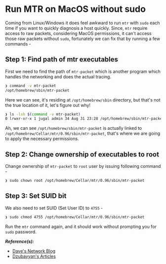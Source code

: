 # Run MTR on MacOS without sudo

Coming from Linux/Windows it does feel awkward to run `mtr` with `sudo` each time if you want to quickly diagnosis a host quickly. Since, `mtr` require access to raw packets, considering MacOS permissions, it can't access those raw packets without `sudo`, fortunately we can fix that by running a few commands -

## Step 1: Find path of mtr executables

First we need to find the path of `mtr-packet` which is another program which handles the networking and does the actual tracing.

```bash
❯ command -v mtr-packet
/opt/homebrew/sbin/mtr-packet
```

Here we can see, it's residing at `/opt/homebrew/sbin` directory, but that's not the true location of it, let's figure out why!

```bash
❯ ls -lsh $(command -v mtr-packet)
0 lrwxr-xr-x 1 jugal admin 34 Aug 31 23:28 /opt/homebrew/sbin/mtr-packet -> ../Cellar/mtr/0.96/sbin/mtr-packet
```

Ah, we can see `/opt/homebrew/sbin/mtr-packet` is actually linked to `/opt/homebrew/Cellar/mtr/0.96/sbin/mtr-packet`, that's where we are going to apply the necessary permissions.

## Step 2: Change ownership of executables to root

Change ownership of `mtr-packet` to `root` user by issuing following command -

```bash
❯ sudo chown root /opt/homebrew/Cellar/mtr/0.96/sbin/mtr-packet
```

## Step 3: Set SUID bit

We also need to set SUID (Set User ID) to `4755` -

```bash
❯ sudo chmod 4755 /opt/homebrew/Cellar/mtr/0.96/sbin/mtr-packet
```

Run the `mtr` command again, and it should work without prompting you for `sudo` password.

**_Reference(s):_**

- [Dave's Network Blog](https://blog.dave-bell.co.uk/2020/01/06/using-mtr-on-os-x-without-sudo/)
- [Dzubayyan's Articles](https://article.masdzub.com/how-to-use-mtr-without-sudo-macos.aspx/)

